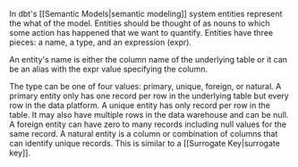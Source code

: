 In dbt's [[Semantic Models|semantic modeling]] system entities represent the what of the model. Entities should be thought of as nouns to which some action has happened that we want to quantify. Entities have three pieces: a name, a type, and an expression (expr).

An entity's name is either the column name of the underlying table or it can be an alias with the expr value specifying the column.

The type can be one of four values: primary, unique, foreign, or natural. A primary entity only has one record per row in the underlying table but every row in the data platform. A unique entity has only record per row in the table. It may also have multiple rows in the data warehouse and can be null. A foreign entity can have zero to many records including null values for the same record. A natural entity is a column or combination of columns that can identify unique records. This is similar to a [[Surrogate Key|surrogate key]].